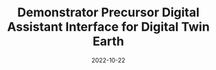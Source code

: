 ---
date: 2022-10-22
code: DA4DTE
title: Demonstrator Precursor Digital Assistant Interface for Digital Twin Earth
abstract:

text: |
    DA4DTE is funded by the European Space Agency for the period 2022-2024. The project aims to foster development of the new generation of AI-powered “Digital Assistant” interface to EO data and Digital Twin Earth (DTE)-type information, also including elements of xAI to ensure better interpretable and trustworthy sciences and innovative commercial applications. Our project partners are <a href="https://www.e-geos.it/en/" target="_blank">e-GEOS</a> and <a href="https://ai.di.uoa.gr/" target="_blank">the National and Kapodistrian University of Athens</a>.

main_page_image: DA4DTE-logo.png

---